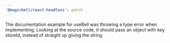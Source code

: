 ```yaml
---
'@magicbell/react-headless': patch
---
```


The documentation example for useBell was throwing a type error when implementing. Looking at the source code, it should pass an object with key storeId, instead of straight up giving the string
